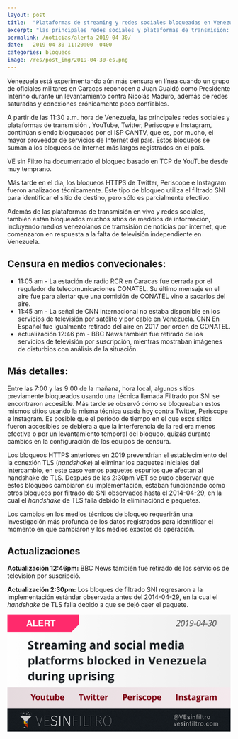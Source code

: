 ```yaml
---
layout: post
title:  "Plataformas de streaming y redes sociales bloqueadas en Venezuela durante levantamiento militar"
excerpt: "las principales redes sociales y plataformas de transmisión: YouTube, Twitter, Periscope e Instagram fueron bloqueados CANTV."
permalink: /noticias/alerta-2019-04-30/
date:   2019-04-30 11:20:00 -0400
categories: bloqueos
image: /res/post_img/2019-04-30-es.png
---
```


Venezuela está experimentando aún más censura en línea cuando un grupo de oficiales militares en Caracas reconocen a Juan Guaidó como Presidente Interino durante un levantamiento contra Nicolás Maduro, además de redes saturadas y conexiones crónicamente poco confiables.

A partir de las 11:30 a.m. hora de Venezuela, las principales redes sociales y plataformas de transmisión , YouTube, Twitter, Periscope e Instagram, continúan siendo bloqueados por el ISP CANTV, que es, por mucho, el mayor proveedor de servicios de Internet del país. Estos bloqueos se suman a los bloqueos de Internet más largos registrados en el país.

VE sin Filtro ha documentado el bloqueo basado en TCP de YouTube desde muy temprano.

Más tarde en el día, los bloqueos HTTPS de Twitter, Periscope e Instagram fueron analizados técnicamente. Este tipo de bloqueo utiliza el filtrado SNI para identificar el sitio de destino, pero sólo es parcialmente efectivo.

Además de las plataformas de transmisión en vivo y redes sociales, también están bloqueados muchos sitios de meddios de información, incluyendo medios venezolanos de tramsisión de noticias por internet, que comenzaron en respuesta a la falta de televisión independiente en Venezuela.

## Censura en medios convecionales:

- 11:05 am - La estación de radio RCR en Caracas fue cerrada por el regulador de telecomunicaciones CONATEL. Su último mensaje en el aire fue para alertar que una comisión de CONATEL vino a sacarlos del aire.
- 11:45 am - La señal de CNN internacional no estaba disponible en los servicios de televisión por satélite y por cable en Venezuela. CNN En Español fue igualmente retirado del aire en 2017 por orden de CONATEL.
- actualización 12:46 pm - BBC News también fue retirado de los servicios de televisión por suscripción, mientras mostraban imágenes de disturbios con análisis de la situación.

## Más detalles:

Entre las 7:00 y las 9:00 de la mañana, hora local, algunos sitios previamente bloqueados usando una técnica llamada Filtrado por SNI se encontraron accesible. Más tarde se observó cómo se bloqueaban estos mismos sitios usando la misma técnica usada hoy contra Twitter, Periscope e Instagram. Es posible que el período de tiempo en el que esos sitios fueron accesibles se debiera a que la interferencia de la red era menos efectiva o por un levantamiento temporal del bloqueo, quizás durante cambios en la configuración de los equipos de censura.

Los bloqueos HTTPS anteriores en 2019 prevendrían el establecimiento del la conexión TLS (*handshake*) al eliminar los paquetes iniciales del intercambio, en este caso vemos paquetes espurios que afectan al handshake de TLS. Después de las 2:30pm VET se pudo observar que estos bloqueos cambiaron su implementación, estaban funcionando como otros bloqueos por filtrado de SNI observados hasta el 2014-04-29, en la cual el *handshake* de TLS falla debido la eliminaciónd e paquetes.

Los cambios en los medios técnicos de bloqueo requerirán una investigación más profunda de los datos registrados para identificar el momento en que cambiaron y los medios exactos de operación.

## Actualizaciones

**Actualización 12:46pm:** BBC News también fue retirado de los servicios de televisión por suscripció.

**Actualización 2:30pm:** Los bloques de filtrado SNI regresaron a la implementación estándar observada antes del 2014-04-29, en la cual el *handshake* de TLS falla debido a que se dejó caer el paquete.


![Cover image](/res/post_img/2019-04-30.png)
